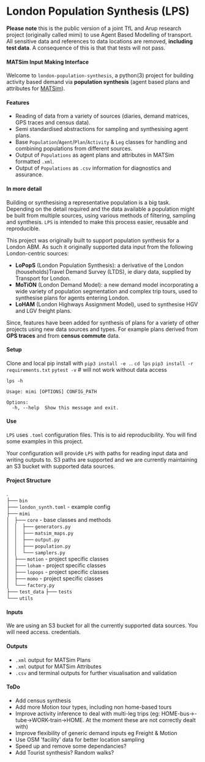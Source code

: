 # London Population Synthesis (LPS)

**Please note** this is the public version of a joint TfL and Arup research project (originally called mimi) to use Agent Based Modelling of transport. All sensitive data and references to data locations are removed, **including test data**. A consequence of this is that that tests will not pass.

#### MATSim Input Making Interface

Welcome to `london-population-synthesis`, a python(3) project for building activity based demand via **population 
synthesis** (agent based plans and 
attributes for [MATSim](https://matsim.org)).

#### Features

* Reading of data from a variety of sources (diaries, demand matrices, GPS traces and census 
data).
* Semi standardised abstractions for sampling and synthesising agent plans.
* Base `Population`/`Agent`/`Plan`/`Activity` & `Leg` classes for handling and combining 
populations from different sources.
* Output of `Populations` as agent plans and attributes in MATSim formatted `.xml`.
* Output of `Populations` as `.csv` information for diagnostics and assurance.

#### In more detail

Building or synthesising a representative population is a big task. Depending on the detail 
required and the data available a population might be built from multiple sources, using various 
methods of filtering, sampling and synthesis. `LPS` is intended to make this process easier, 
reusable and reproducible.

This project was originally built to support population synthesis for a London ABM. As such it originally
 supported data input from the following London-centric sources:

* **LoPopS** (London Population Synthesis): a derivative of the London (households)Travel Demand 
Survey (LTDS), ie diary data, supplied by Transport for London.
* **MoTiON** (London Demand Model): a new demand model incorporating a wide variety of population 
segmentation and complex trip tours, used to synthesise plans for agents entering London.
* **LoHAM** (London Highways Assignment Model), used to synthesise HGV and LGV freight plans.

Since, features have been added for synthesis of plans for a variety of other projects using new 
data sources and types. For example plans derived from **GPS traces** and from **census commute** data.

#### Setup

Clone and local pip install with `pip3 install -e .`.
`cd lps`
`pip3 install -r requirements.txt`
`pytest -v`  # will not work without data access

`lps -h`

```
Usage: mimi [OPTIONS] CONFIG_PATH

Options:
  -h, --help  Show this message and exit.
  ```

#### Use

`LPS` uses `.toml` configuration files. This is to aid reproducibility. You will find some 
examples in this project.

Your configuration will provide `LPS` with paths for reading input data and writing outputs to. 
S3 paths are supported and we are currently maintaining an S3 bucket with supported data sources.

#### Project Structure
.  
├── `bin`  
├── `london_synth.toml` - example config  
├── `mimi`  
│   ├── `core` - base classes and methods  
│   │   ├── `generators.py`  
│   │   ├── `matsim_maps.py`  
│   │   ├── `output.py`  
│   │   ├── `population.py`  
│   │   └── `samplers.py`  
│   ├── `motion` - project specific classes  
│   ├── `loham` - project specific classes  
│   ├── `lopops` - project specific classes  
│   ├── `momo` - project specific classes  
│   └── `factory.py`  
├── `test_data`
├── `tests`  
└── `utils`  

#### Inputs

We are using an S3 bucket for all the currently supported data sources. You will need access.
credentials.
	    
#### Outputs

* `.xml` output for MATSim Plans
* `.xml` output for MATSim Attributes
* `.csv` and terminal outputs for further visualisation and validation

#### ToDo

* Add census synthesis
* Add more Motion tour types, including non home-based tours
* Improve activity inference to deal with multi-leg trips (eg: HOME-bus->-tube->WORK-train->HOME. At the moment these are not correctly dealt with)
* Improve flexibility of generic demand inputs eg Freight & Motion
* Use OSM 'facility' data for better location sampling
* Speed up and remove some dependancies?
* Add Tourist synthesis? Random walks?
